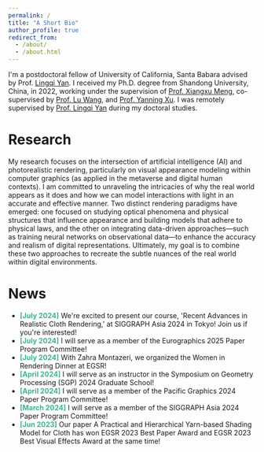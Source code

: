 ```yaml
---
permalink: /
title: "A Short Bio"
author_profile: true
redirect_from: 
  - /about/
  - /about.html
---
```


I'm a postdoctoral fellow of University of California, Santa Babara advised by Prof. [Lingqi Yan](https://sites.cs.ucsb.edu/~lingqi/). I received my Ph.D. degree from Shandong University, China, in 2022, working under the supervision of [Prof. Xiangxu Meng](http://vr.sdu.edu.cn/info/1010/1073.htm), co-supervised by [Prof. Lu Wang](http://vr.sdu.edu.cn/info/1010/1060.htm), and [Prof. Yanning Xu](http://vr.sdu.edu.cn/info/1010/1062.htm). I was remotely supervised by [Prof. Lingqi Yan](https://sites.cs.ucsb.edu/~lingqi/) during my doctoral studies.

Research
======
My research focuses on the intersection of artificial intelligence (AI) and photorealistic rendering, particularly on visual appearance modeling within computer graphics (as applied in the metaverse and digital human contexts). I am committed to unraveling the intricacies of why the real world appears as it does and how we can model interactions with light in an accurate and effective manner. Two distinct rendering paradigms have emerged: one focused on studying optical phenomena and physical structures that influence appearance and building models that adhere to physical laws, and the other on integrating data-driven approaches—such as training neural networks on observational data—to enhance the accuracy and realism of digital representations. Ultimately, my goal is to combine these two approaches to recreate the subtle nuances of the real world within digital environments.


News
======
- **<span style="color:#3EB489">[July 2024]</span>** We're excited to present our course, 'Recent Advances in Realistic Cloth Rendering,' at SIGGRAPH Asia 2024 in Tokyo! Join us if you're interested!
- **<span style="color:#3EB489">[July 2024]</span>** I will serve as a member of the Eurographics 2025 Paper Program Committee!
- **<span style="color:#3EB489">[July 2024]</span>** With Zahra Montazeri, we organized the Women in Rendering Dinner at EGSR!
- **<span style="color:#3EB489">[April 2024]</span>** I will serve as an instructor in the Symposium on Geometry Processing (SGP) 2024 Graduate School!
- **<span style="color:#3EB489">[April 2024]</span>** I will serve as a member of the Pacific Graphics 2024 Paper Program Committee!
- **<span style="color:#3EB489">[March 2024]</span>** I will serve as a member of the SIGGRAPH Asia 2024 Paper Program Committee!
- **<span style="color:#3EB489">[Jun 2023]</span>** Our paper A Practical and Hierarchical Yarn-based Shading Model for Cloth has won EGSR 2023 Best Paper Award and EGSR 2023 Best Visual Effects Award at the same time!




